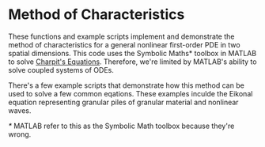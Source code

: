 # Method of Characteristics

These functions and example scripts implement and demonstrate the method of characteristics for a general nonlinear first-order PDE in two spatial dimensions. This code uses the Symbolic Maths* toolbox in MATLAB to solve [Charpit's Equations](https://en.wikipedia.org/wiki/Method_of_characteristics#Fully_nonlinear_case). Therefore, we're limited by MATLAB's ability to solve coupled systems of ODEs.

There's a few example scripts that demonstrate how this method can be used to solve a few common eqations. These examples inculde the Eikonal equation representing granular piles of granular material and nonlinear waves.

_*_ MATLAB refer to this as the Symbolic Math toolbox because they're wrong.
